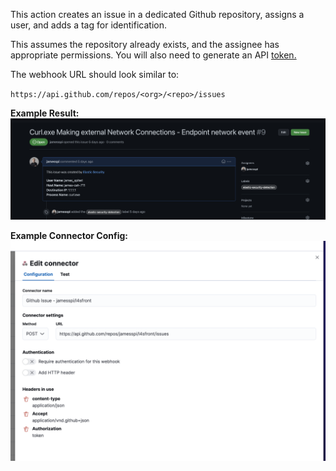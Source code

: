 This action creates an issue in a dedicated Github repository, assigns a user, and adds a tag for identification.

This assumes the repository already exists, and the assignee has appropriate permissions. You will also need to generate an API [token.](https://docs.github.com/en/authentication/keeping-your-account-and-data-secure/creating-a-personal-access-token)

The webhook URL should look similar to:

`https://api.github.com/repos/<org>/<repo>/issues`

**Example Result:**
![Result](Github%20Example%20Result.png)

**Example Connector Config:**
![Result](Connector%20Config%20Example.png)
